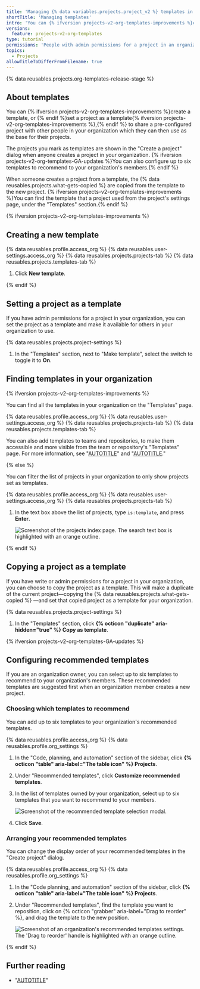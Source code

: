 ```yaml
---
title: 'Managing {% data variables.projects.project_v2 %} templates in your organization'
shortTitle: 'Managing templates'
intro: 'You can {% ifversion projects-v2-org-templates-improvements %}create templates or {% endif %}set projects as templates in your organization, allowing other people to select your template as the base for projects they create.'
versions:
  feature: projects-v2-org-templates
type: tutorial
permissions: 'People with admin permissions for a project in an organization can set the project as a template. People with admin or write permissions for a project in an organization can copy the project and set the copied project as a template.'
topics:
  - Projects
allowTitleToDifferFromFilename: true
---
```


{% data reusables.projects.org-templates-release-stage %}

## About templates

You can {% ifversion projects-v2-org-templates-improvements %}create a template, or {% endif %}set a project as a template{% ifversion projects-v2-org-templates-improvements %},{% endif %} to share a pre-configured project with other people in your organization which they can then use as the base for their projects.

The projects you mark as templates are shown in the "Create a project" dialog when anyone creates a project in your organization. {% ifversion projects-v2-org-templates-GA-updates %}You can also configure up to six templates to recommend to your organization's members.{% endif %}

When someone creates a project from a template, the {% data reusables.projects.what-gets-copied %} are copied from the template to the new project. {% ifversion projects-v2-org-templates-improvements %}You can find the template that a project used from the project's settings page, under the "Templates" section.{% endif %}

{% ifversion projects-v2-org-templates-improvements %}

## Creating a new template

{% data reusables.profile.access_org %}
{% data reusables.user-settings.access_org %}
{% data reusables.projects.projects-tab %}
{% data reusables.projects.templates-tab %}
1. Click **New template**.

{% endif %}

## Setting a project as a template

If you have admin permissions for a project in your organization, you can set the project as a template and make it available for others in your organization to use.

{% data reusables.projects.project-settings %}
1. In the "Templates" section, next to "Make template", select the switch to toggle it to **On**.

## Finding templates in your organization

{% ifversion projects-v2-org-templates-improvements %}

You can find all the templates in your organization on the "Templates" page.

{% data reusables.profile.access_org %}
{% data reusables.user-settings.access_org %}
{% data reusables.projects.projects-tab %}
{% data reusables.projects.templates-tab %}

You can also add templates to teams and repositories, to make them accessible and more visible from the team or repository's "Templates" page. For more information, see "[AUTOTITLE](/issues/planning-and-tracking-with-projects/managing-your-project/adding-your-project-to-a-team)" and "[AUTOTITLE](/issues/planning-and-tracking-with-projects/managing-your-project/adding-your-project-to-a-repository)."

{% else %}

You can filter the list of projects in your organization to only show projects set as templates.

{% data reusables.profile.access_org %}
{% data reusables.user-settings.access_org %}
{% data reusables.projects.projects-tab %}
1. In the text box above the list of projects, type `is:template`, and press **Enter**.

   ![Screenshot of the projects index page. The search text box is highlighted with an orange outline.](/assets/images/help/projects-v2/filter-for-templates.png)

{% endif %}

## Copying a project as a template

If you have write or admin permissions for a project in your organization, you can choose to copy the project as a template. This will make a duplicate of the current project—copying the {% data reusables.projects.what-gets-copied %} —and set that copied project as a template for your organization.

{% data reusables.projects.project-settings %}
1. In the "Templates" section, click **{% octicon "duplicate" aria-hidden="true" %} Copy as template**.

{% ifversion projects-v2-org-templates-GA-updates %}

## Configuring recommended templates

If you are an organization owner, you can select up to six templates to recommend to your organization's members. These recommended templates are suggested first when an organization member creates a new project.

### Choosing which templates to recommend

You can add up to six templates to your organization's recommended templates.

{% data reusables.profile.access_org %}
{% data reusables.profile.org_settings %}
1. In the "Code, planning, and automation" section of the sidebar, click **{% octicon "table" aria-label="The table icon" %} Projects**.
1. Under "Recommended templates", click **Customize recommended templates**.
1. In the list of templates owned by your organization, select up to six templates that you want to recommend to your members.

   ![Screenshot of the recommended template selection modal.](/assets/images/help/projects-v2/rec-template-select.png)

1. Click **Save**.

### Arranging your recommended templates

You can change the display order of your recommended templates in the "Create project" dialog.

{% data reusables.profile.access_org %}
{% data reusables.profile.org_settings %}
1. In the "Code planning, and automation" section of the sidebar, click **{% octicon "table" aria-label="The table icon" %} Projects**.
1. Under "Recommended templates", find the template you want to reposition, click on {% octicon "grabber" aria-label="Drag to reorder" %}, and drag the template to the new position.

   ![Screenshot of an organization's recommended templates settings. The 'Drag to reorder' handle is highlighted with an orange outline.](/assets/images/help/projects-v2/rec-template-handle.png)

{% endif %}

## Further reading

* "[AUTOTITLE](/issues/planning-and-tracking-with-projects/creating-projects/creating-a-project)"
